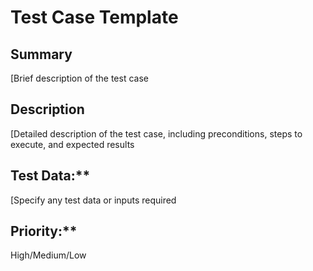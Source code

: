 # Test Case Template

## Summary

[Brief description of the test case

## Description

[Detailed description of the test case, including preconditions, steps to execute, and expected results

## Test Data:**

[Specify any test data or inputs required

## Priority:** 

High/Medium/Low
